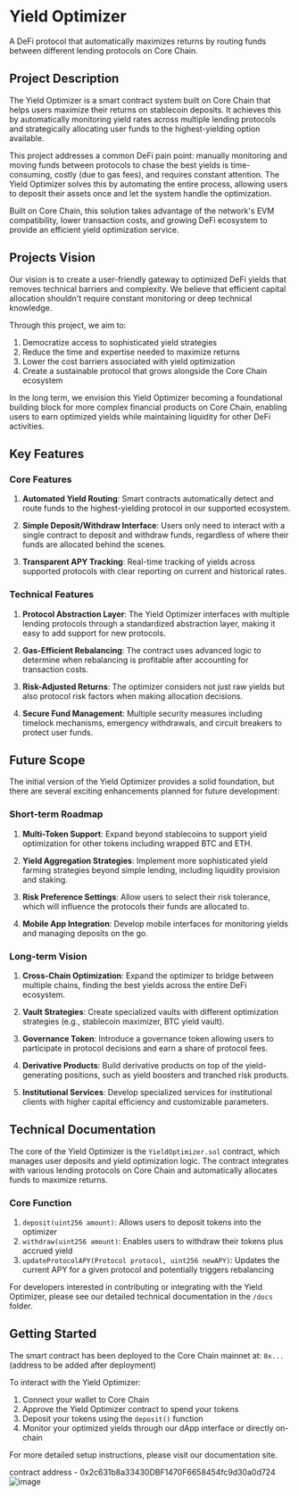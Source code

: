 # Yield Optimizer

A DeFi protocol that automatically maximizes returns by routing funds between different lending protocols on Core Chain.

## Project Description

The Yield Optimizer is a smart contract system built on Core Chain that helps users maximize their returns on stablecoin deposits. It achieves this by automatically monitoring yield rates across multiple lending protocols and strategically allocating user funds to the highest-yielding option available.

This project addresses a common DeFi pain point: manually monitoring and moving funds between protocols to chase the best yields is time-consuming, costly (due to gas fees), and requires constant attention. The Yield Optimizer solves this by automating the entire process, allowing users to deposit their assets once and let the system handle the optimization.

Built on Core Chain, this solution takes advantage of the network's EVM compatibility, lower transaction costs, and growing DeFi ecosystem to provide an efficient yield optimization service.

## Projects Vision

Our vision is to create a user-friendly gateway to optimized DeFi yields that removes technical barriers and complexity. We believe that efficient capital allocation shouldn't require constant monitoring or deep technical knowledge.

Through this project, we aim to:

1. Democratize access to sophisticated yield strategies
2. Reduce the time and expertise needed to maximize returns
3. Lower the cost barriers associated with yield optimization
4. Create a sustainable protocol that grows alongside the Core Chain ecosystem

In the long term, we envision this Yield Optimizer becoming a foundational building block for more complex financial products on Core Chain, enabling users to earn optimized yields while maintaining liquidity for other DeFi activities.

## Key Features

### Core Features

1. **Automated Yield Routing**: Smart contracts automatically detect and route funds to the highest-yielding protocol in our supported ecosystem.

2. **Simple Deposit/Withdraw Interface**: Users only need to interact with a single contract to deposit and withdraw funds, regardless of where their funds are allocated behind the scenes.

3. **Transparent APY Tracking**: Real-time tracking of yields across supported protocols with clear reporting on current and historical rates.

### Technical Features

1. **Protocol Abstraction Layer**: The Yield Optimizer interfaces with multiple lending protocols through a standardized abstraction layer, making it easy to add support for new protocols.

2. **Gas-Efficient Rebalancing**: The contract uses advanced logic to determine when rebalancing is profitable after accounting for transaction costs.

3. **Risk-Adjusted Returns**: The optimizer considers not just raw yields but also protocol risk factors when making allocation decisions.

4. **Secure Fund Management**: Multiple security measures including timelock mechanisms, emergency withdrawals, and circuit breakers to protect user funds.

## Future Scope

The initial version of the Yield Optimizer provides a solid foundation, but there are several exciting enhancements planned for future development:

### Short-term Roadmap

1. **Multi-Token Support**: Expand beyond stablecoins to support yield optimization for other tokens including wrapped BTC and ETH.

2. **Yield Aggregation Strategies**: Implement more sophisticated yield farming strategies beyond simple lending, including liquidity provision and staking.

3. **Risk Preference Settings**: Allow users to select their risk tolerance, which will influence the protocols their funds are allocated to.

4. **Mobile App Integration**: Develop mobile interfaces for monitoring yields and managing deposits on the go.

### Long-term Vision

1. **Cross-Chain Optimization**: Expand the optimizer to bridge between multiple chains, finding the best yields across the entire DeFi ecosystem.

2. **Vault Strategies**: Create specialized vaults with different optimization strategies (e.g., stablecoin maximizer, BTC yield vault).

3. **Governance Token**: Introduce a governance token allowing users to participate in protocol decisions and earn a share of protocol fees.

4. **Derivative Products**: Build derivative products on top of the yield-generating positions, such as yield boosters and tranched risk products.

5. **Institutional Services**: Develop specialized services for institutional clients with higher capital efficiency and customizable parameters.

## Technical Documentation

The core of the Yield Optimizer is the `YieldOptimizer.sol` contract, which manages user deposits and yield optimization logic. The contract integrates with various lending protocols on Core Chain and automatically allocates funds to maximize returns.

### Core Function

1. `deposit(uint256 amount)`: Allows users to deposit tokens into the optimizer
2. `withdraw(uint256 amount)`: Enables users to withdraw their tokens plus accrued yield
3. `updateProtocolAPY(Protocol protocol, uint256 newAPY)`: Updates the current APY for a given protocol and potentially triggers rebalancing

For developers interested in contributing or integrating with the Yield Optimizer, please see our detailed technical documentation in the `/docs` folder.

## Getting Started

The smart contract has been deployed to the Core Chain mainnet at:
`0x...` (address to be added after deployment)

To interact with the Yield Optimizer:
1. Connect your wallet to Core Chain
2. Approve the Yield Optimizer contract to spend your tokens
3. Deposit your tokens using the `deposit()` function
4. Monitor your optimized yields through our dApp interface or directly on-chain

For more detailed setup instructions, please visit our documentation site.

contract address - 0x2c631b8a33430DBF1470F6658454fc9d30a0d724
![image](https://github.com/user-attachments/assets/18a2063b-fb6c-422b-8eac-bb4c2b244a9e)
